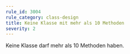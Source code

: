 ```yaml
---
rule_id: 3004
rule_category: class-design
title: Keine Klasse mit mehr als 10 Methoden
severity: 2
---
```

Keine Klasse darf mehr als 10 Methoden haben.
